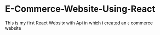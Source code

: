 # E-Commerce-Website-Using-React
This is my first React Website with Api in which i created an e commerce website 
